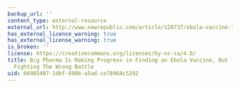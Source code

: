 ```yaml
---
backup_url: ''
content_type: external-resource
external_url: http://www.newrepublic.com/article/120737/ebola-vaccine-trials-do-less-strengthening-medical-systems
has_external_licence_warning: true
has_external_license_warning: true
is_broken: ''
license: https://creativecommons.org/licenses/by-nc-sa/4.0/
title: Big Pharma Is Making Progress in Finding an Ebola Vaccine, But They May Be
  Fighting The Wrong Battle
uid: 66985407-1dbf-499b-a5ad-ce78964c5292
---
```


